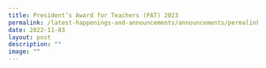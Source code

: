 ```yaml
---
title: President’s Award for Teachers (PAT) 2023
permalink: /latest-happenings-and-announcements/announcements/permalink/
date: 2022-11-03
layout: post
description: ""
image: ""
---
```

